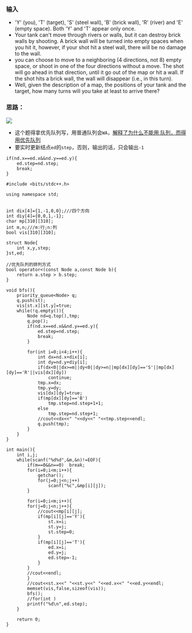 ### 输入
*  'Y' (you), 'T' (target), 'S' (steel wall), 'B' (brick wall), 'R' (river) and 'E' (empty space). Both 'Y' and 'T' appear only once. 
* Your tank can't move through rivers or walls, but it can destroy brick walls by shooting. A brick wall will be turned into empty spaces when you hit it, however, if your shot hit a steel wall, there will be no damage to the wall.
* you can choose to move to a neighboring (4 directions, not 8) empty space, or shoot in one of the four directions without a move. The shot will go ahead in that direction, until it go out of the map or hit a wall. If the shot hits a brick wall, the wall will disappear (i.e., in this turn).
* Well, given the description of a map, the positions of your tank and the target, how many turns will you take at least to arrive there?


### 思路：
![](https://github.com/xiean927/code/blob/master/Image/F%20Battle%20City.png)
* 这个题得拿优先队列写，用普通队列会```WA```，[解释了为什么不能用 队列，而得用优先队列](https://blog.csdn.net/smoggyxhdz/article/details/75670028)
* 要实时更新结点```ed```的```step```，否则，输出的话，只会输出```-1```
```
if(nd.x==ed.x&&nd.y==ed.y){
    ed.step=nd.step;
    break;
}
```

```
#include <bits/stdc++.h>

using namespace std;


int dix[4]={1,-1,0,0};///四个方向
int diy[4]={0,0,1,-1};
char mp[310][310];
int m,n;///m:行;n:列
bool vis[310][310];

struct Node{
    int x,y,step;
}st,ed;

//优先队列的排列方式
bool operator<(const Node a,const Node b){
    return a.step > b.step;
}

void bfs(){
    priority_queue<Node> q;
    q.push(st);
    vis[st.x][st.y]=true;
    while(!q.empty()){
        Node nd=q.top(),tmp;
        q.pop();
        if(nd.x==ed.x&&nd.y==ed.y){
            ed.step=nd.step;
            break;
        }

        for(int i=0;i<4;i++){
            int dx=nd.x+dix[i];
            int dy=nd.y+diy[i];
            if(dx<0||dx>=m||dy<0||dy>=n||mp[dx][dy]=='S'||mp[dx][dy]=='R'||vis[dx][dy])
                continue;
            tmp.x=dx;
            tmp.y=dy;
            vis[dx][dy]=true;
            if(mp[dx][dy]=='B')
                tmp.step=nd.step+1+1;
            else
                tmp.step=nd.step+1;
            //cout<<dx<<" "<<dy<<" "<<tmp.step<<endl;
            q.push(tmp);
        }
    }
}

int main(){
    int i,j;
    while(scanf("%d%d",&m,&n)!=EOF){
        if(m==0&&n==0)  break;
        for(i=0;i<m;i++){
            getchar();
            for(j=0;j<n;j++)
                scanf("%c",&mp[i][j]);
        }

        for(i=0;i<m;i++){
        for(j=0;j<n;j++){
            //cout<<mp[i][j];
            if(mp[i][j]=='Y'){
                st.x=i;
                st.y=j;
                st.step=0;
            }
            if(mp[i][j]=='T'){
                ed.x=i;
                ed.y=j;
                ed.step=-1;
            }
        }
        //cout<<endl;
        }
        //cout<<st.x<<" "<<st.y<<" "<<ed.x<<" "<<ed.y<<endl;
        memset(vis,false,sizeof(vis));
        bfs();
        //for(int )
        printf("%d\n",ed.step);
    }

    return 0;
}




```
